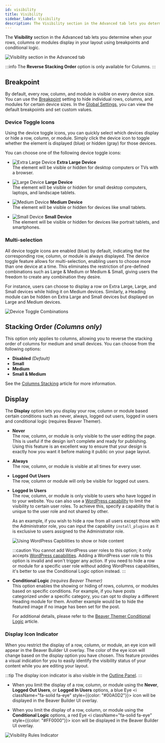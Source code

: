 ```yaml
---
id: visibility
title: Visibility
sidebar_label: Visibility
description: The Visibility section in the Advanced tab lets you determine when your rows, columns or modules display in your layout using breakpoints and conditional logic.
---
```


The **Visibility** section in the Advanced tab lets you determine when your rows, columns or modules display in your layout using breakpoints and conditional logic.

![Visibility section in the Advanced tab](/img/beaver-builder/advanced-tab--visibility--1.jpg)

:::info
The **Reverse Stacking Order** option is only available for Columns.
:::

## Breakpoint

By default, every row, column, and module is visible on every device size. You can use the [Breakpoint](/beaver-builder/layouts/responsive-design/breakpoints.md) setting to hide individual rows, columns, and modules for certain device sizes. In the [Global Settings](/beaver-builder/getting-started/bb-editor-basics/global-settings.md#medium-device-breakpoint), you can view the default breakpoints and set custom values.

### Device Toggle Icons

Using the device toggle icons, you can quickly select which devices display or hide a row, column, or module. Simply click the device icon to toggle whether the element is displayed (blue) or hidden (gray) for those devices.

You can choose one of the following device toggle icons:

* ![Extra Large Device](/img/desktop-dashicons.svg) **Extra Large Device**  
  The element will be visible or hidden for desktop computers or TVs with a browser.

* ![Large Device](/img/laptop-dashicons.svg) **Large Device**  
  The element will be visible or hidden for small desktop computers, laptops, and landscape tablets.

* ![Medium Device](/img/tablet-dashicons.svg) **Medium Device**  
  The element will be visible or hidden for devices like small tablets.

* ![Small Device](/img/smartphone-dashicons.svg) **Small Device**  
  The element will be visible or hidden for devices like portrait tablets, and smartphones.

### Multi-selection

All device toggle icons are enabled (blue) by default, indicating that the corresponding row, column, or module is always displayed. The device toggle feature allows for multi-selection, enabling users to choose more than one device at a time. This eliminates the restriction of pre-defined combinations such as Large & Medium or Medium & Small, giving users the freedom to create any combination they desire.

For instance, users can choose to display a row on Extra Large, Large, and Small devices while hiding it on Medium devices. Similarly, a Heading module can be hidden on Extra Large and Small devices but displayed on Large and Medium devices.

![Device Toggle Combinations](/img/beaver-builder/advanced-tab--visibility--2.jpg)

## Stacking Order *(Columns only)*

This option only applies to columns, allowing you to reverse the stacking order of columns for medium and small devices. You can choose from the following options:

* **Disabled** *(Default)*
* **Small**
* **Medium**
* **Small & Medium**

See the [Columns Stacking](/beaver-builder/layouts/columns/stacking.md) article for more information.

## Display

The **Display** option lets you display your row, column or module based certain conditions such as never, always, logged out users, logged in users and conditional logic (requires Beaver Themer).

* **Never**  
  The row, column, or module is only visible to the user editing the page. This is useful if the design isn’t complete and ready for publishing. Using this feature is an excellent way to ensure that your design is exactly how you want it before making it public on your page layout.

* **Always**  
  The row, column, or module is visible at all times for every user.

* **Logged Out Users**  
  The row, column or module will only be visible for logged out users.

* **Logged In Users**  
  The row, column, or module is only visible to users who have logged in to your website. You can also use a [WordPress capability](https://wordpress.org/support/article/roles-and-capabilities/) to limit the visibility to certain user roles. To achieve this, specify a capability that is unique to the user role and not shared by other.

  As an example, if you wish to hide a row from all users except those with the Administrator role, you can input the capability `install_plugins` as it is exclusive to users assigned to the Administrator role.

  ![Using WordPress Capbilities to show or hide content](/img/beaver-builder/advanced-tab--visibility--3.jpg)

  :::caution
  You cannot add WordPress user roles to this option; it only accepts [WordPress capabilities](https://wordpress.org/support/article/roles-and-capabilities/). Adding a WordPress user role to this option is invalid and won't trigger any action. If you need to hide a row or module for a specific user role without adding WordPress capabilities, it's better to use the Conditional Logic option instead.
  :::

* **Conditional Logic** *(requires Beaver Themer)*  
  This option enables the showing or hiding of rows, columns, or modules based on specific conditions. For example, if you have posts categorized under a specific category, you can opt to display a different Heading module for them. Another example would be to hide the featured image if no image has been set for the post.

  For additional details, please refer to the [Beaver Themer Conditional Logic](/beaver-themer/conditional-logic/beaver-themer-conditional-logic) article.

### Display Icon Indicator

When you restrict the display of a row, column, or module, an eye icon will appear in the Beaver Builder UI overlay. The color of the eye icon will change based on the display option you have chosen. This feature provides a visual indication for you to easily identify the visibility status of your content while you are editing your layout.

:::tip
The display icon indicator is also visible in the [Outline Panel](/beaver-builder/getting-started/bb-editor-basics/outline-panel.md#icon-indicators).
:::

* When you limit the display of a row, column, or module using the **Never**, **Logged Out Users**, or **Logged In Users** options, a blue Eye <i className="fa-solid fa-eye" style={{color: "#00A0D2"}}></i> icon will be displayed in the Beaver Builder UI overlay.

* When you limit the display of a row, column, or module using the **Conditional Logic** options, a red Eye <i className="fa-solid fa-eye" style={{color: "#FF0000"}}></i> icon will be displayed in the Beaver Builder UI overlay.

![Visibility Rules Indicator](/img/beaver-builder/advanced-tab--visibility--4.jpg)